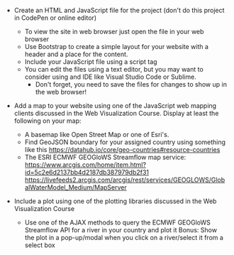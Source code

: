 * Create an HTML and JavaScript file for the project (don't do this project in CodePen or online editor)
    * To view the site in web browser just open the file in your web browser
    * Use Bootstrap to create a simple layout for your website with a header and a place for the content.
    * Include your JavaScript file using a script tag
    * You can edit the files using a text editor, but you may want to consider using and IDE like Visual Studio Code or Sublime.
        * Don't forget, you need to save the files for changes to show up in the web browser!

* Add a map to your website using one of the JavaScript web mapping clients discussed in the Web Visualization Course. Display at least the following on your map:
  * A basemap like Open Street Map or one of Esri's.
  * Find GeoJSON boundary for your assigned country using something like this https://datahub.io/core/geo-countries#resource-countries
  * The ESRI ECMWF GEOGloWS Streamflow map service: https://www.arcgis.com/home/item.html?id=5c2e6d2137bb4d2187db387979db2f31
  https://livefeeds2.arcgis.com/arcgis/rest/services/GEOGLOWS/GlobalWaterModel_Medium/MapServer
* Include a plot using one of the plotting libraries discussed in the Web Visualization Course
  * Use one of the AJAX methods to query the ECMWF GEOGloWS Streamflow API for a river in your country and plot it
Bonus:
Show the plot in a pop-up/modal when you click on a river/select it from a select box